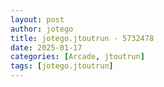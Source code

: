 ```yaml
---
layout: post
author: jotego
title: jotego.jtoutrun - 5732478
date: 2025-01-17
categories: [Arcade, jtoutrun]
tags: [jotego.jtoutrun]
---
```


